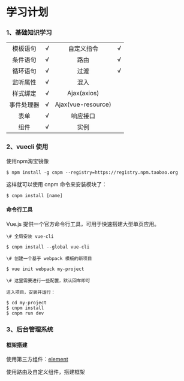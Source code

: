 # 学习计划

### 1、基础知识学习

|            |      |                    |      |
| :--------: | :--: | :----------------: | :--: |
|  模板语句  |  √   |     自定义指令     |  √   |
|  条件语句  |  √   |        路由        |  √   |
|  循环语句  |  √   |        过渡        |  √   |
|  监听属性  |  √   |        混入        |      |
|  样式绑定  |  √   |    Ajax(axios)     |      |
| 事件处理器 |  √   | Ajax(vue-resource) |      |
|    表单    |  √   |      响应接口      |      |
|    组件    |  √   |        实例        |      |

### 2、vuecli 使用

使用npm淘宝镜像
```
$ npm install -g cnpm --registry=https://registry.npm.taobao.org
```

这样就可以使用 cnpm 命令来安装模块了：

```
$ cnpm install [name]
```

#### 命令行工具

Vue.js 提供一个官方命令行工具，可用于快速搭建大型单页应用。


```
\# 全局安装 vue-cli

$ cnpm install --global vue-cli

\# 创建一个基于 webpack 模板的新项目

$ vue init webpack my-project

\# 这里需要进行一些配置，默认回车即可

进入项目，安装并运行：

$ cd my-project
$ cnpm install
$ cnpm run dev
```



### 3、后台管理系统

#### 框架搭建

使用第三方组件：[element]( https://element.eleme.cn/#/zh-CN )

使用路由及自定义组件，搭建框架